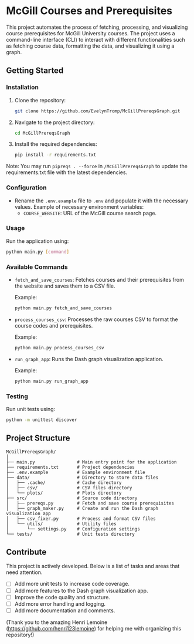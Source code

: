 # McGill Courses and Prerequisites

This project automates the process of fetching, processing, and visualizing course prerequisites for McGill University courses. The project uses a command-line interface (CLI) to interact with different functionalities such as fetching course data, formatting the data, and visualizing it using a graph.

## Getting Started

### Installation

1. Clone the repository:

   ```bash
   git clone https://github.com/EvelynTromp/McGillPrereqsGraph.git
   ```

2. Navigate to the project directory:

   ```bash
   cd McGillPrereqsGraph
   ```

3. Install the required dependencies:

   ```bash
   pip install -r requirements.txt
   ```

Note: You may run `pipreqs . --force` in `/McGillPrereqsGraph` to update the requirements.txt file with the latest dependencies.

### Configuration

- Rename the `.env.example` file to `.env` and populate it with the necessary values. Example of necessary environment variables:
  - `COURSE_WEBSITE`: URL of the McGill course search page.

### Usage

Run the application using:

```bash
python main.py [command]
```

### Available Commands

- `fetch_and_save_courses`: Fetches courses and their prerequisites from the website and saves them to a CSV file.
  
  Example:
  
  ```bash
  python main.py fetch_and_save_courses
  ```

- `process_courses_csv`: Processes the raw courses CSV to format the course codes and prerequisites.

  Example:

  ```bash
  python main.py process_courses_csv
  ```

- `run_graph_app`: Runs the Dash graph visualization application.

  Example:

  ```bash
  python main.py run_graph_app
  ```

### Testing

Run unit tests using:

```bash
python -m unittest discover
```

## Project Structure

```
McGillPrereqsGraph/
│
├── main.py                # Main entry point for the application
├── requirements.txt       # Project dependencies
├── .env.example           # Example environment file
├── data/                  # Directory to store data files
│   ├── .cache/            # Cache directory
│   ├── csv/               # CSV files directory
│   └── plots/             # Plots directory
├── src/                   # Source code directory
│   ├── prereqs.py         # Fetch and save course prerequisites
│   ├── graph_maker.py     # Create and run the Dash graph visualization app
│   ├── csv_fixer.py       # Process and format CSV files
│   └── utils/             # Utility files
│       └── settings.py    # Configuration settings
└── tests/                 # Unit tests directory
```

## Contribute

This project is actively developed. Below is a list of tasks and areas that need attention.

- [ ] Add more unit tests to increase code coverage.
- [ ] Add more features to the Dash graph visualization app.
- [ ] Improve the code quality and structure.
- [ ] Add more error handling and logging.
- [ ] Add more documentation and comments.

(Thank you to the amazing Henri Lemoine (https://github.com/henri123lemoine) for helping me with organizing this repository!)
